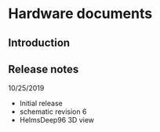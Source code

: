 Hardware documents
====================================================

Introduction
------------------------

Release notes
-----------
10/25/2019
  - Initial release
  - schematic revision 6
  - HelmsDeep96 3D view
